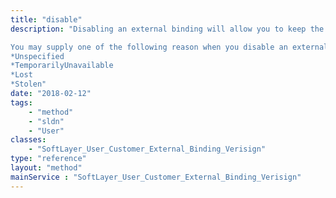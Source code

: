 ```yaml
---
title: "disable"
description: "Disabling an external binding will allow you to keep the external binding on your SoftLayer account, but will not require you to authentication with our trusted 2 form factor vendor when logging into the SoftLayer customer portal. 

You may supply one of the following reason when you disable an external binding: 
*Unspecified
*TemporarilyUnavailable
*Lost
*Stolen"
date: "2018-02-12"
tags:
    - "method"
    - "sldn"
    - "User"
classes:
    - "SoftLayer_User_Customer_External_Binding_Verisign"
type: "reference"
layout: "method"
mainService : "SoftLayer_User_Customer_External_Binding_Verisign"
---
```


